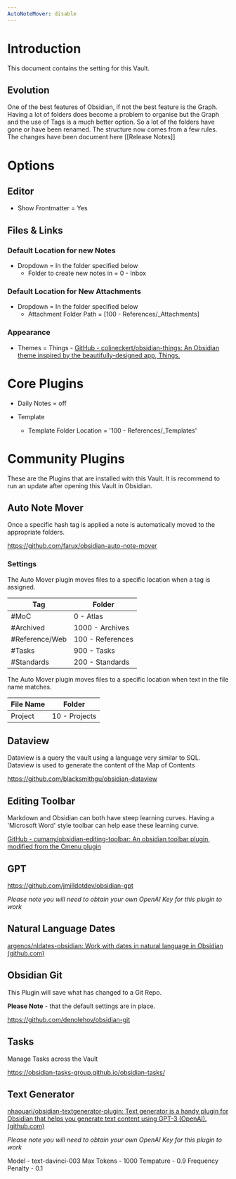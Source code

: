```yaml
---
AutoNoteMover: disable
---
```



# Introduction
This document contains the setting for this Vault.

## Evolution
One of the best features of Obsidian, if not the best feature is the Graph. Having a lot of folders does become a problem to organise but the Graph and the use of Tags is a much better option. So a lot of the folders have gone or have been renamed. The structure now comes from a few rules. The changes have been document here [[Release Notes]]


# Options

## Editor
- Show Frontmatter = Yes 

## Files & Links

### Default Location for new Notes
- Dropdown  = In the folder specified below
	- Folder to create new notes in = 0 - Inbox

### Default Location for New Attachments
- Dropdown  = In the folder specified below
	- Attachment Folder Path = [100 - References/_Attachments] 


### Appearance
- Themes = Things - [GitHub - colineckert/obsidian-things: An Obsidian theme inspired by the beautifully-designed app, Things.](https://github.com/colineckert/obsidian-things)


# Core Plugins
- Daily Notes = off

- Template
	- Template Folder Location = '100 - References/_Templates'


# Community Plugins
These are the Plugins that are installed with this Vault. It is recommend to run an update after opening this Vault in Obsidian.

## Auto Note Mover

Once a specific hash tag is applied a note is automatically moved to the appropriate folders.

https://github.com/farux/obsidian-auto-note-mover

### Settings

The Auto Mover plugin moves files to a specific location when a tag is assigned.

| Tag | Folder | 
|---|---|
| #MoC   |0 - Atlas    |
| #Archived | 1000 - Archives|
| #Reference/Web | 100 - References |
| #Tasks| 900 - Tasks |
|#Standards      | 200 - Standards |

The Auto Mover plugin moves files to a specific location when text in the file name matches.

| File Name | Folder |
| --- | --- |
| Project | 10 - Projects | 


## Dataview

Dataview is a query the vault using a language very similar to SQL. Dataview is used to generate the content of the Map of Contents

https://github.com/blacksmithgu/obsidian-dataview


## Editing Toolbar

Markdown and Obsidian can both have steep learning curves. Having a 'Microsoft Word' style toolbar can help ease these learning curve. 

[GitHub - cumany/obsidian-editing-toolbar: An obsidian toolbar plugin, modified from the Cmenu plugin](https://github.com/cumany/obsidian-editing-toolbar)


## GPT 

https://github.com/jmilldotdev/obsidian-gpt

*Please note you will need to obtain your own OpenAI Key for this plugin to work*


## Natural Language Dates

[argenos/nldates-obsidian: Work with dates in natural language in Obsidian (github.com)](https://github.com/argenos/nldates-obsidian)




## Obsidian Git

This Plugin will save what has changed to a Git Repo.

**Please Note** - that the default settings are in place.

https://github.com/denolehov/obsidian-git


## Tasks

Manage Tasks across the Vault 

https://obsidian-tasks-group.github.io/obsidian-tasks/


## Text Generator

[nhaouari/obsidian-textgenerator-plugin: Text generator is a handy plugin for Obsidian that helps you generate text content using GPT-3 (OpenAI). (github.com)](https://github.com/nhaouari/obsidian-textgenerator-plugin)

*Please note you will need to obtain your own OpenAI Key for this plugin to work*

Model - text-davinci-003
Max Tokens - 1000
Tempature - 0.9
Frequency Penalty - 0.1

